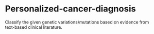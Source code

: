# Personalized-cancer-diagnosis
Classify the given genetic variations/mutations based on evidence from text-based clinical literature.
